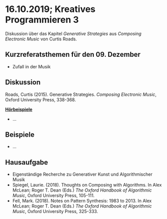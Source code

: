 # 16.10.2019; Kreatives Programmieren 3

Diskussion über das Kapitel *Generative Strategies* aus *Composing Electronic Music* von Curtis Roads.

## Kurzreferatsthemen für den 09. Dezember

* Zufall in der Musik

## Diskussion

Roads, Curtis (2015). Generative Strategies. *Composing Electronic Music*, Oxford University Press, 338-368.

**[Hörbeispiele](https://global.oup.com/us/companion.websites/9780195373240/ch11/)**

* ...

## Beispiele

* ...

## Hausaufgabe

* Eigenständige Recherche zu Generativer Kunst und Algorithmischer Musik
* Spiegel, Laurie. (2018). Thoughts on Composing with Algorithms. In Alex McLean; Roger T. Dean (Eds.) *The Oxford Handbook of Algorithmic Music*, Oxford University Press, 105-111.
* Fell, Mark. (2018). Notes on Pattern Synthesis: 1983 to 2013. In Alex McLean; Roger T. Dean (Eds.) *The Oxford Handbook of Algorithmic Music*, Oxford University Press, 325-333.